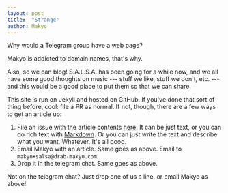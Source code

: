 ```yaml
---
layout: post
title:  "Strange"
author: Makyo
---
```


Why would a Telegram group have a web page?

Makyo is addicted to domain names, that's why.

Also, so we can blog! S.A.L.S.A. has been going for a while now, and we all have some good thoughts on music --- stuff we like, stuff we don't, etc. --- and this would be a good place to put them so that we can share.

This site is run on Jekyll and hosted on GitHub. If you've done that sort of thing before, cool: file a PR as normal. If not, though, there are a few ways to get an article up:

1. File an issue with the article contents [here](https://github.com/makyo/salsa/issues). It can be just text, or you can do rich text with [Markdown](https://en.wikipedia.org/wiki/Markdown). Or you can just write the text and describe what you want. Whatever. It's all good.
2. Email Makyo with an article. Same goes as above. Email to `makyo+salsa@drab-makyo.com`.
3. Drop it in the telegram chat. Same goes as above.

Not on the telegram chat? Just drop one of us a line, or email Makyo as above!
